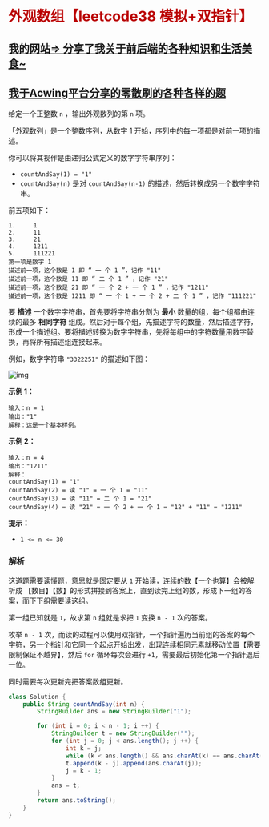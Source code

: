 # <font color="bb000">外观数组【leetcode38 模拟+双指针】</font>

## [我的网站=> 分享了我关于前后端的各种知识和生活美食~](https://www.fanxy.cloud)

## [我于Acwing平台分享的零散刷的各种各样的题](https://www.acwing.com/blog/content/33005/) 

给定一个正整数 `n` ，输出外观数列的第 `n` 项。

「外观数列」是一个整数序列，从数字 1 开始，序列中的每一项都是对前一项的描述。

你可以将其视作是由递归公式定义的数字字符串序列：

- `countAndSay(1) = "1"`
- `countAndSay(n)` 是对 `countAndSay(n-1)` 的描述，然后转换成另一个数字字符串。

前五项如下：

```
1.     1
2.     11
3.     21
4.     1211
5.     111221
第一项是数字 1 
描述前一项，这个数是 1 即 “ 一 个 1 ”，记作 "11"
描述前一项，这个数是 11 即 “ 二 个 1 ” ，记作 "21"
描述前一项，这个数是 21 即 “ 一 个 2 + 一 个 1 ” ，记作 "1211"
描述前一项，这个数是 1211 即 “ 一 个 1 + 一 个 2 + 二 个 1 ” ，记作 "111221"
```

要 **描述** 一个数字字符串，首先要将字符串分割为 **最小** 数量的组，每个组都由连续的最多 **相同字符** 组成。然后对于每个组，先描述字符的数量，然后描述字符，形成一个描述组。要将描述转换为数字字符串，先将每组中的字符数量用数字替换，再将所有描述组连接起来。

例如，数字字符串 `"3322251"` 的描述如下图：

![img](https://pic.leetcode-cn.com/1629874763-TGmKUh-image.png)



 

**示例 1：**

```
输入：n = 1
输出："1"
解释：这是一个基本样例。
```

**示例 2：**

```
输入：n = 4
输出："1211"
解释：
countAndSay(1) = "1"
countAndSay(2) = 读 "1" = 一 个 1 = "11"
countAndSay(3) = 读 "11" = 二 个 1 = "21"
countAndSay(4) = 读 "21" = 一 个 2 + 一 个 1 = "12" + "11" = "1211"
```

 

**提示：**

- `1 <= n <= 30`



### 解析

这道题需要读懂题，意思就是固定要从 `1` 开始读，连续的数【一个也算】会被解析成 【数目】【数】的形式拼接到答案上，直到读完上组的数，形成下一组的答案，而下下组需要读这组。

第一组已知就是 `1`，故求第 `n` 组就是求把 `1` 变换 `n - 1` 次的答案。

枚举  `n - 1` 次，而读的过程可以使用双指针，一个指针遍历当前组的答案的每个字符，另一个指针和它同一个起点开始出发，出现连续相同元素就移动位置【需要限制保证不越界】，然后 `for` 循环每次会进行 `+1`，需要最后初始化第一个指针退后一位。

同时需要每次更新完把答案数组更新。

```java
class Solution {
    public String countAndSay(int n) {
        StringBuilder ans = new StringBuilder("1");

        for (int i = 0; i < n - 1; i ++) {
            StringBuilder t = new StringBuilder("");
            for (int j = 0; j < ans.length(); j ++) {
                int k = j;
                while (k < ans.length() && ans.charAt(k) == ans.charAt(j)) k ++;
                t.append(k - j).append(ans.charAt(j));
                j = k - 1;
            }
            ans = t;
        }
        return ans.toString();
    }
}
```






